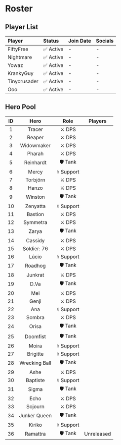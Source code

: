 # Roster

## Player List

| Player       | Status    | Join Date | Socials |
| :----------- | :-------- | :-------- | :------ |
| FiftyFree    | ✅ Active | -         | -       |
| Nightmare    | ✅ Active | -         | -       |
| Yowaz        | ✅ Active | -         | -       |
| KrankyGuy    | ✅ Active | -         | -       |
| Tinycrusader | ✅ Active | -         | -       |
| Ooo          | ✅ Active | -         | -       |

## Hero Pool

| ID  |     Hero      |    Role    |  Players   |
| :-: | :-----------: | :--------: | :--------: |
|  1  |    Tracer     |   ⚔️ DPS   |            |
|  2  |    Reaper     |   ⚔️ DPS   |            |
|  3  |  Widowmaker   |   ⚔️ DPS   |            |
|  4  |    Pharah     |   ⚔️ DPS   |            |
|  5  |   Reinhardt   |  🛡️ Tank   |            |
|  6  |     Mercy     | ⚕️ Support |            |
|  7  |   Torbjörn    |   ⚔️ DPS   |            |
|  8  |     Hanzo     |   ⚔️ DPS   |            |
|  9  |    Winston    |  🛡️ Tank   |            |
| 10  |   Zenyatta    | ⚕️ Support |            |
| 11  |    Bastion    |   ⚔️ DPS   |            |
| 12  |   Symmetra    |   ⚔️ DPS   |            |
| 13  |     Zarya     |  🛡️ Tank   |            |
| 14  |    Cassidy    |   ⚔️ DPS   |            |
| 15  |  Soldier: 76  |   ⚔️ DPS   |            |
| 16  |     Lúcio     | ⚕️ Support |            |
| 17  |    Roadhog    |  🛡️ Tank   |            |
| 18  |    Junkrat    |   ⚔️ DPS   |            |
| 19  |     D.Va      |  🛡️ Tank   |            |
| 20  |      Mei      |   ⚔️ DPS   |            |
| 21  |     Genji     |   ⚔️ DPS   |            |
| 22  |      Ana      | ⚕️ Support |            |
| 23  |    Sombra     |   ⚔️ DPS   |            |
| 24  |     Orisa     |  🛡️ Tank   |            |
| 25  |   Doomfist    |  🛡️ Tank   |            |
| 26  |     Moira     | ⚕️ Support |            |
| 27  |   Brigitte    | ⚕️ Support |            |
| 28  | Wrecking Ball |  🛡️ Tank   |            |
| 29  |     Ashe      |   ⚔️ DPS   |            |
| 30  |   Baptiste    | ⚕️ Support |            |
| 31  |     Sigma     |  🛡️ Tank   |            |
| 32  |     Echo      |   ⚔️ DPS   |            |
| 33  |    Sojourn    |   ⚔️ DPS   |            |
| 34  | Junker Queen  |  🛡️ Tank   |            |
| 35  |    Kiriko     | ⚕️ Support |            |
| 36  |   Ramattra    |  🛡️ Tank   | Unreleased |
